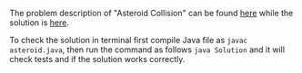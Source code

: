 The problem description of "Asteroid Collision" can be found [here](https://leetcode.com/problems/asteroid-collision/) while the solution is [here](https://github.com/aurimas13/Solutions-To-Problems/blob/main/LeetCode/Java%20Solutions/Asteroid%20Collision/asteroid.java).

To check the solution in terminal first compile Java file as `javac asteroid.java`, then run the command as follows `java Solution` and it will check tests and if the solution works correctly.
